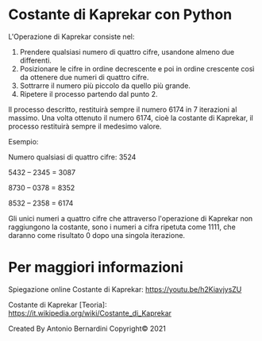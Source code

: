 # Costante di Kaprekar con Python

L'Operazione di Kaprekar consiste nel:

1) Prendere qualsiasi numero di quattro cifre, usandone almeno due differenti.
2) Posizionare le cifre in ordine decrescente e poi in ordine crescente così da ottenere due numeri di quattro cifre.
3) Sottrarre il numero più piccolo da quello più grande.
4) Ripetere il processo partendo dal punto 2.

Il processo descritto, restituirà sempre il numero 6174 in 7 iterazioni al massimo. Una volta ottenuto il numero 6174, cioè la costante di Kaprekar, il processo restituirà sempre il medesimo valore.

Esempio:

Numero qualsiasi di quattro cifre: 3524

5432 – 2345 = 3087

8730 – 0378 = 8352

8532 – 2358 = 6174

Gli unici numeri a quattro cifre che attraverso l'operazione di Kaprekar non raggiungono la costante, sono i numeri a cifra ripetuta come 1111, che daranno come risultato 0 dopo una singola iterazione.

# Per maggiori informazioni

Spiegazione online Costante di Kaprekar: https://youtu.be/h2KiavjysZU

Costante di Kaprekar [Teoria]: https://it.wikipedia.org/wiki/Costante_di_Kaprekar

Created By Antonio Bernardini Copyright© 2021
